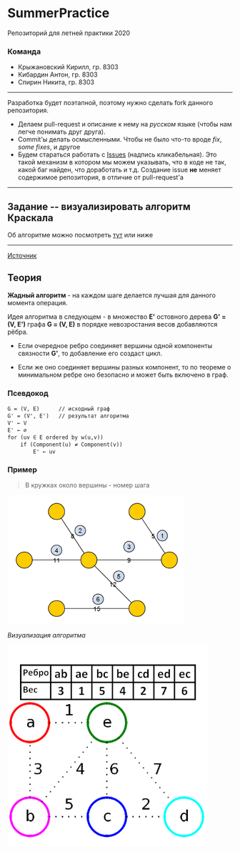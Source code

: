 # SummerPractice

Репозиторий для летней практики 2020

### Команда
* Крыжановский Кирилл, гр. 8303
* Кибардин Антон, гр. 8303
* Спирин Никита, гр. 8303

***


Разработка будет поэтапной, поэтому нужно сделать fork данного репозитория. 
* Делаем pull-request и описание к нему на _русском_ языке (чтобы нам легче понимать друг друга). 
* Commit'ы делать осмысленными. Чтобы не было что-то вроде _fix_, _some fixes_, и другое
* Будем стараться работать с [Issues](https://github.com/thehighestmath/SummerPractice/issues) (надпись кликабельная). Это такой механизм в котором мы можем указывать, что в коде не так, какой баг найден, что доработать и т.д. Создание issue __не__ меняет содержимое репозитория, в отличие от pull-request'а

***

## Задание -- визуализировать алгоритм Краскала

Об алгоритме можно посмотреть [тут](https://ru.wikipedia.org/wiki/%D0%90%D0%BB%D0%B3%D0%BE%D1%80%D0%B8%D1%82%D0%BC_%D0%9A%D1%80%D0%B0%D1%81%D0%BA%D0%B0%D0%BB%D0%B0) или ниже


***

[Источник](https://github.com/Nik-Poch/EducationProjects/blob/master/%D0%9F%D0%90%D0%90/Theory/%D0%93%D1%80%D0%B0%D1%84%D1%8B/%D0%9E%D1%81%D1%82%D0%BE%D0%B2%D0%BD%D1%8B%D0%B5%20%D0%B4%D0%B5%D1%80%D0%B5%D0%B2%D1%8C%D1%8F.md#%D0%B6%D0%B0%D0%B4%D0%BD%D1%8B%D0%B9-%D0%B0%D0%BB%D0%B3%D0%BE%D1%80%D0%B8%D1%82%D0%BC-%D0%BA%D1%80%D0%B0%D1%81%D0%BA%D0%B0%D0%BB%D0%B0)

## Теория

__Жадный алгоритм__ - на каждом шаге делается лучшая для данного момента операция.

Идея алгоритма в следующем - в множество __E'__ остовного дерева __G' = (V, E')__ графа __G = (V, E)__ в порядке невозростания весов добавляются рёбра.

- Если очередное ребро соединяет вершины одной компоненты связности __G'__, то добавление его создаст цикл.

- Если же оно соединяет вершины разных компонент, то по теореме о минимальном ребре оно безопасно и может быть включено в граф.

### Псевдокод

```
G = (V, E)      // исходный граф
G' = (V', E')   // результат алгоритма
V' ← V
E' ← ∅
for (uv ∈ E ordered by w(u,v))
	if (Component(u) ≠ Component(v))
        E' ← uv
```

### Пример

> В кружках около вершины - номер шага

![Жадный алгоритм (Краскала)](./_resources/graph.png)

_Визуализация алгоритма_

![Жадный алгоритм (Краскала)](./_resources/visual.gif)
